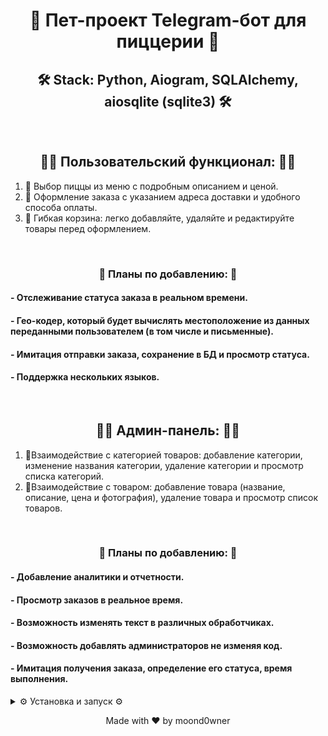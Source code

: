 <div align="center">
  <h1>🍕 Пет-проект Telegram-бот для пиццерии 🍕</h1>
  <h2>🛠️ Stack: Python, Aiogram, SQLAlchemy, aiosqlite (sqlite3) 🛠️</h2>
</div>

<br>

<h2 align="center">🧑‍🍳 Пользовательский функционал: 🧑‍🍳</h2>

1.  🍕 Выбор пиццы из меню с подробным описанием и ценой.
2.  🛵 Оформление заказа с указанием адреса доставки и удобного способа оплаты.
3.  🛒 Гибкая корзина: легко добавляйте, удаляйте и редактируйте товары перед оформлением.

<br>

<h3 align='center'> 📝 Планы по добавлению: 📝</h3>
<h4>- Отслеживание статуса заказа в реальном времени.</h4>
<h4>- Гео-кодер, который будет вычислять местоположение из данных переданными пользователем (в том числе и письменные).</h4>
<h4>- Имитация отправки заказа, сохранение в БД и просмотр статуса.</h4>
<h4>- Поддержка нескольких языков.</h4>

<br>

<h2 align="center">👨‍💻 Админ-панель: 👨‍💻</h2>

1.  📝Взаимодействие с категорией товаров: добавление категории, изменение названия категории, удаление категории и просмотр списка категорий.
2.  🍕Взаимодействие с товаром: добавление товара (название, описание, цена и фотография), удаление товара и просмотр список товаров.

<br>

<h3 align='center'> 📝 Планы по добавлению: 📝</h3>
<h4>- Добавление аналитики и отчетности.</h4>
<h4>- Просмотр заказов в реальное время.</h4>
<h4>- Возможность изменять текст в различных обработчиках.</h4>
<h4>- Возможность добавлять администраторов не изменяя код.</h4>
<h4>- Имитация получения заказа, определение его статуса, время выполнения.</h4>


<details>
  <summary> ⚙️ Установка и запуск ⚙️ </summary>

    pip install -r requirements.txt
    git clone https://github.com/moond0wner/tg_bot_pizza_bot.git
</details>

<p align="center">
  Made with ❤️ by moond0wner
</p>
